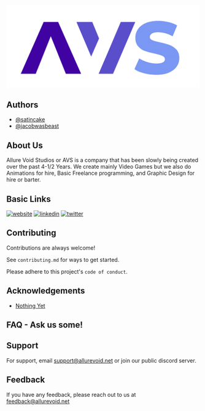 
![Logo](https://github.com/Allure-Void-Studios/.github/blob/main/AVS-Full.png?raw=true)


## Authors

- [@satincake](https://www.github.com/satincake)
- [@jacobwasbeast](https://www.github.com/jacobwasbeast)


## About Us
Allure Void Studios or AVS is a company that has been slowly being created over the past 4-1/2 Years. We create mainly Video Games but we also do Animations for hire, Basic Freelance programming, and Graphic Design for hire or barter.


## Basic Links
[![website](https://img.shields.io/badge/Website-https%3A%2F%2Fstudio.allurevoid.net-orange)](https://studio.allurevoid.net)
[![linkedin](https://img.shields.io/badge/linkedin-0A66C2?style=for-the-badge&logo=linkedin&logoColor=white)](https://www.linkedin.com/AllureVoidStudios)
[![twitter](https://img.shields.io/badge/twitter-1DA1F2?style=for-the-badge&logo=twitter&logoColor=white)](https://twitter.com/VoidAllure)


## Contributing

Contributions are always welcome!

See `contributing.md` for ways to get started.

Please adhere to this project's `code of conduct`.


## Acknowledgements

 - [Nothing Yet](https://studio.allurevoid.net/nothing-here)


## FAQ - Ask us some!






## Support

For support, email support@allurevoid.net or join our public discord server.


## Feedback

If you have any feedback, please reach out to us at feedback@allurevoid.net

